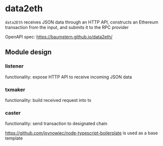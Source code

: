 # data2eth

`data2Eth`  receives JSON data through an HTTP API, constructs an Ethereum transaction from the input, and submits it to the RPC provider

OpenAPI spec: https://baumstern.github.io/data2eth/

## Module design

### listener

functionality: expose HTTP API to receive incoming JSON data

### txmaker

functionality: build received request into tx

### caster

functionality: send transaction to designated chain

https://github.com/jsynowiec/node-typescript-boilerplate is used as a base template 